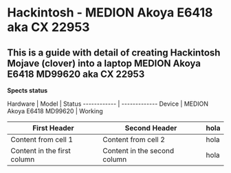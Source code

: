 # Hackintosh - MEDION Akoya E6418 aka CX 22953
This is a guide with detail of creating Hackintosh Mojave (clover) into a laptop MEDION Akoya E6418 MD99620 aka CX 22953
---
**Spects status**

Hardware | Model | Status
------------ | -------------
Device | MEDION Akoya E6418 MD99620 | Working


First Header | Second Header | hola
------------ | ------------- | ----
Content from cell 1 | Content from cell 2 | hola
Content in the first column | Content in the second column | hola

